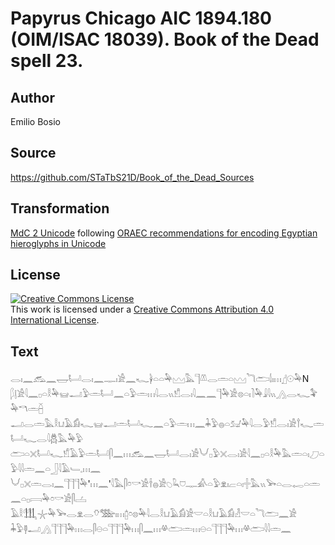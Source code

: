 # Papyrus Chicago AIC 1894.180 (OIM/ISAC 18039). Book of the Dead spell 23.

## Author 

Emilio Bosio

## Source 

https://github.com/STaTbS21D/Book_of_the_Dead_Sources

## Transformation 

[MdC 2 Unicode](https://statbs21d.github.io/mdc2unicode.html) following [ORAEC recommendations for encoding Egyptian hieroglyphs in Unicode](https://github.com/oraec/recommendations-encoding-hieroglyphs)

## License 

<a rel="license" href="http://creativecommons.org/licenses/by/4.0/"><img alt="Creative Commons License" style="border-width:0" src="https://i.creativecommons.org/l/by/4.0/88x31.png" /></a><br />This work is licensed under a <a rel="license" href="http://creativecommons.org/licenses/by/4.0/">Creative Commons Attribution 4.0 International License</a>.

## Text 

<hiero>𓂋𓏤𓈖𓃹𓈖𓉿𓂡𓂋𓏤𓈖𓊃𓏤𓀀𓈖𓆑𓋀𓏏𓏏𓅆𓈉𓅓𓊹𓌨𓂋𓏛𓏏𓈉𓆓𓂧𓌃𓏤𓏥𓊨𓇳𓅆N<br>
𓆄𓊤𓀀𓇋𓈖𓊪𓏏𓎛𓅆𓊠𓂝𓅱𓏛𓂡𓈖𓏏𓅱𓏛𓏥𓇋𓂋𓏭𓀸𓂋𓏤𓇋𓈖𓈖𓊹𓅆𓀀𓊖𓏏𓏤𓍘𓅆𓇍𓇋𓏭𓂻𓂋𓆑𓅝𓅆𓎔𓏛𓐢<br>
𓂝𓂋𓏛𓅓𓎛𓂓𓄿𓀁𓆑𓊠𓂝𓏛𓂡𓆑𓈖𓏏𓅱𓏛𓏥𓈖𓇓𓅱𓐍𓏏𓃫𓅆𓇋𓂋𓅱𓀸𓂋𓏤𓀀𓍙𓆑𓏛𓂡𓆑𓂋𓇋𓆣𓅓𓅆𓅱<br>
𓂧𓏏𓏴𓂡𓆑𓀸𓄿𓅱𓏛𓂡𓋴𓈖𓏥𓃹𓈖𓉿𓂡𓂋𓏤𓀀𓄋𓊪𓅱𓏴𓂋𓏤𓀀𓇋𓈖𓊪𓏏𓎛𓅆𓅓𓏛𓏏𓏤𓈔𓏏𓅱𓇋𓇋𓏛𓈖𓏏𓃀𓇋𓄿𓄑𓈒𓏥𓈖<br>
𓄋𓊪𓏴𓏛𓂋𓏤𓈖𓊹𓊹𓊹𓅆'𓏥𓈖'𓇋𓅓𓋴𓏌𓎡𓀀𓌂𓐍𓀀𓆇𓆗𓈞𓊃𓀉𓏏𓅱𓁷𓏤𓐞𓏏𓏤𓏶𓅓𓏭𓅨𓏏𓂋𓉻𓏏𓏛𓈖𓏏𓊪𓇯𓅆𓏌𓎡𓀀𓋴𓐟<br>
𓄿𓎛𓃃𓇼𓅆𓅨𓂋𓁷𓂋𓄣𓅢𓏤𓏥𓉺𓏌𓊖𓅆𓇋𓂋𓎛𓂓𓄿𓀁𓀀𓎟𓏏𓎛𓂓𓄿𓀁𓁐𓎟𓏏𓆓𓂧𓈖𓀀<br>
𓇓𓅱𓊢𓂝𓂻𓊹𓊹𓊹𓅆𓏥𓂋𓋴𓇷𓏏𓊹𓊹𓊹𓅆𓏥𓋴𓈖𓏥𓋬𓂧𓏛𓏥𓇷𓏏𓊹𓊹𓊹𓅆𓏥𓋬𓂧𓇋𓇋𓏛𓈖<br></hiero>